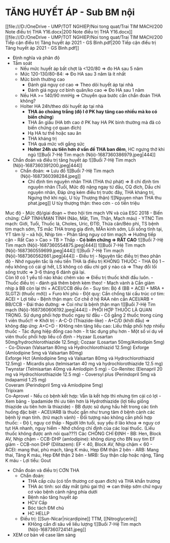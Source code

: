 # TĂNG HUYẾT ÁP - Sub BM nội

[[file:///D:/OneDrive - UMP/TOT NGHIEP/Noi tong quat/Trai TIM MACH/200 Note điều trị THA Y16.docx|200 Note điều trị THA Y16.docx]]
[[file:///D:/OneDrive - UMP/TOT NGHIEP/Noi tong quat/Trai TIM MACH/200 Tiếp cận điều trị Tăng huyết áp 2021 - GS Bình.pdf|200 Tiếp cận điều trị Tăng huyết áp 2021 - GS Bình.pdf]]



- Định nghĩa và phân độ
- Tầm soát
	- Nếu mức huyết áp bất chợt là <120/80 => đo HA sau 5 năm
	- Mức 120-130/80-84: => Đo HA sau 3 năm là ít nhất
	- Mức bình thường cao
		- Đánh giá nguy cơ cao => Theo dõi huyết áp tại nhà
		- Đánh giá nguy cơ bình quân/ko cao => Đo HA sau 1 năm
	- Nếu HA >= 140/90 mmHg => Chuyển qua bước cần chẩn đoán THA không?
	- Holter HA 24h/theo dõi huyết áp tại nhà
		- **THA áo choàng trắng (độ I ở PK hay tăng cao nhiều mà ko có biến chứng**)
		- THA ẩn giấu (HA bth cao ở PK hay HA PK bình thường mà đã có biến chứng cơ quan đích)
		- Hạ HA tư thế hoặc sau ăn
		- THA kháng trị
		- THA quá mức với gắng sức
		- **Holter 24h ưu tiên hơn ở vấn đề THA ban đêm**, HC ngưng thở khi ngủ
![[Buổi 7-Hệ Tim mạch (Nội)-1687360386979.jpeg|444]]
- Chẩn đoán và điều trị tăng huyết áp
	![[Buổi 7-Hệ Tim mạch (Nội)-1687360391200.jpeg|444]]
	- Chẩn đoán: => Lưu đồ
	![[Buổi 7-Hệ Tim mạch (Nội)-1687360398284.jpeg]]
		- Chỉ định tìm nguyên nhân THA (THA thứ phát) => 8 chỉ định tìm nguyên nhân (Tuổi, Mức độ nặng ngay từ đầu, CQ đích, Dấu chỉ nguyên nhân, Đáp ứng kém điều trị trước đây, THA kháng trị, Ngưng thở khi ngủ, U tủy Thượng thận)
	![[Nguyen nhan THA thu phat.jpeg]]
U tủy thượng thận: theo cơn - có tiền triệu

Muc độ
	- Mức độ/giai đoạn ~ theo hội tim mạch VN và của ESC 2018
	- Biến chứng: CẤP TÍNH/MẠN TÍNH (Não, Mắt, Tim, Thận, Mạch máu)
	- YTNC Tim mạch: Giới, Tuổi, Thuốc lá, Choles, Uric, ĐTĐ, Thừa cân/Béo phì, TS bệnh tim mạch sớm, TS mắc THA trong gia đình, MÃn kinh sớm, Lối sống tĩnh tại, YT tâm lý – xã hội, Nhịp tim
	- Phân tầng nguy cơ tim mạch => Hướng tiếp cận
		- Rất Cao > Cao > TB > Thấp
		- **Có biến chứng => RẤT CAO**
	![[Buổi 7-Hệ Tim mạch (Nội)-1687360554875.jpeg|444]]
	![[Buổi 7-Hệ Tim mạch (Nội)-1687360559699.jpeg|444]]
	![[Buổi 7-Hệ Tim mạch (Nội)-1687360562661.jpeg|444]]
	- Điều trị
		- Nguyên tắc điều trị theo phân độ
			- Nhớ nguyên tắc là nếu tiền THA là điều trị KHÔNG THUỐC
		- THA Độ 1 – nếu không có cái gì hết, LS không có dấu chỉ gợi ý nào cả => Thay đổi lối sống trước => 3-6 tháng 6 đánh giá lại.  
			Còn lỡ có 1 yếu tố nào khác chêm vào => Điều trị thuốc khởi đầu luôn.
		- Thuốc điều trị - đánh giá thêm bệnh kèm theo!
			- Mạch vành à Cần giảm nhịp à BB còn lại thì + ACEI/CCB đều ổn
			- Suy tim: Bộ 4 (BB + ACEI + MRA + SLGT2i (thuốc mới)) + Furo khi phù
			- Đột quỵ: Cần chống tái cấu trúc cơ tim: ACEI + Lợi tiểu
			- Bệnh thận mạn: Cơ chế ở hệ RAA nên cần ACEI/ARB + BB/CCB
			- Đái tháo đường: => Coi như là bệnh thận mạn
	![[Buổi 7-Hệ Tim mạch (Nội)-1687360606192.jpeg|444]]
		- PHỐI HỢP THUỐC LÀ QUAN TRỌNG. Sử dụng phối hợp thuốc ngay từ đầu
			- Cố gắng 2 thuốc trong cùng 1 viên thuốc!! => Khởi trị
			- A-C-D (Thiazide-like)
	- A+C/D (khởi đầu) =>  không đáp ứng: A+C+D
	- KHông nên tăng liều cao: Liều thấp phối hợp nhiều thuốc
		- Tác đụng hiệp đồng cao hơn
		- Ít tác dụng phụ hơn
			- Một số ví dụ về viên thuốc phối hợp liều cố định
				- Hyzaar (Losartan 50mg/hydrochlorothiazide 12.5mg); Cozaar (Losartan 50mg/Amlodipin 5mg)
				- Co-Diovan (Valsartan 80mg và Hydrochlorothiazid 12.5mg) 
				Exforge (Amlodipine 5mg và Valsartan 80mg)  
				Exforge Hct (Amlodipine 5mg và Valsartan 80mg và Hydrochlorothiazid 12.5mg)
				- Micardis plus (telmisartan 40 mg và hydrochlorothiazide 12.5 mg)  
				Twynstar (Telmisartan 40mg và Amlodipin 5 mg)
				- Co-Renitec (Elenapril 20 mg và Hydrochlorothiazide 12.5 mg)
				- Coversyl plus (Perindopril 5mg và Indapamid 1.25 mg)  
				Coveram (Perindopril 5mg và Amlodipine 5mg)  
				Tripixam  
				Co-Aprovel
		- Nếu có bệnh kết hợp: Vẫn là kết hợp thì nhưng tìm cái có lợi
			- Xem bảng
			- Ipadamide thì ưu tiên hơn là Hydrothiazide (lợi tiểu giống thiazide ưu tiên hơn là thiazide)
			- BB được sử dụng hầu hết trong các tình huống đặc biệt
			- ACEI/ARB là thuốc gần như trung tâm ở bệnh cảnh các bệnh lý mạn tính. (trừ mạch vành)
		- Đối tượng nào không cần phối hợp thuốc:
			- Độ I, nguy cơ thấp
			- Người lớn tuổi, suy yếu ở lão khoa => nguy cơ tụt HA nhanh, nguy hiểm
		- Nhớ chống chỉ định của các loại thuốc. (Liều thuốc không được anh nói qua???) Các CHỐNG CHỈ ĐỊNH
			- BB: Hen, Block AV, Nhịp chậm
			- CCB-DHP (amlodipine): không dùng cho BN suy tim EF giảm
			- CCB-non DHP (Dilitazem): EF < 40, Block AV, Nhịp chậm < 60
			- ACEI: mang thai, phù mạch, tăng K máu, Hẹp ĐM thận 2 bên
			- ARB: Mang thai, Tăng K máu, Hẹp ĐM thận 2 bên
			- MRB: Suy thận cấp hoặc nặng, Tăng K máu
			- Lợi tiểu: Gout
- Chẩn đoán và điều trị CƠN THA
	- Chẩn đoán:
		- THA cấp cứu (có tổn thương cơ quan đích) và THA khẩn trương
		- THA ác tính: soi đáy mắt (phù gai thị) => can thiệp sớm chứ nguy cơ vào bệnh cảnh nặng phía dưới
		- Bệnh não tăng huyết áp
		- HCV Cấp
		- Bóc tách ĐM chủ
		- HC HELLP
	- Điều trị: [[Sun-Nicar|nicardipine]] TTM, [[Nitroglycerin]]
		- KHông cần đi sâu về liều lượng
![[Buổi 7-Hệ Tim mạch (Nội)-1687360724141.jpeg]]
- XEM cơ bản về case lâm sàng